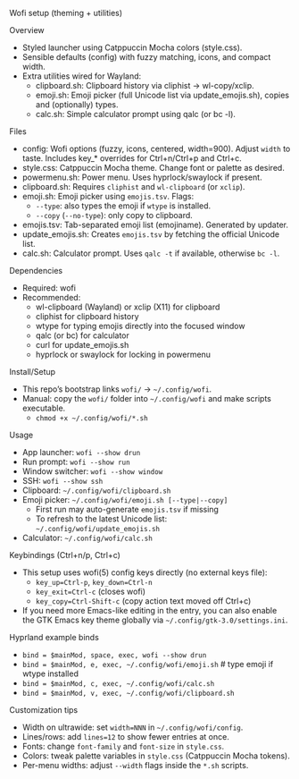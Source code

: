 Wofi setup (theming + utilities)

Overview
- Styled launcher using Catppuccin Mocha colors (style.css).
- Sensible defaults (config) with fuzzy matching, icons, and compact width.
- Extra utilities wired for Wayland:
  - clipboard.sh: Clipboard history via cliphist → wl-copy/xclip.
  - emoji.sh: Emoji picker (full Unicode list via update_emojis.sh), copies and (optionally) types.
  - calc.sh: Simple calculator prompt using qalc (or bc -l).

Files
- config: Wofi options (fuzzy, icons, centered, width=900). Adjust `width` to taste. Includes key_* overrides for Ctrl+n/Ctrl+p and Ctrl+c.
- style.css: Catppuccin Mocha theme. Change font or palette as desired.
- powermenu.sh: Power menu. Uses hyprlock/swaylock if present.
- clipboard.sh: Requires `cliphist` and `wl-clipboard` (or `xclip`).
- emoji.sh: Emoji picker using `emojis.tsv`. Flags:
  - `--type`: also types the emoji if `wtype` is installed.
  - `--copy` (`--no-type`): only copy to clipboard.
- emojis.tsv: Tab-separated emoji list (emoji<TAB>name). Generated by updater.
- update_emojis.sh: Creates `emojis.tsv` by fetching the official Unicode list.
- calc.sh: Calculator prompt. Uses `qalc -t` if available, otherwise `bc -l`.

Dependencies
- Required: wofi
- Recommended:
  - wl-clipboard (Wayland) or xclip (X11) for clipboard
  - cliphist for clipboard history
  - wtype for typing emojis directly into the focused window
  - qalc (or bc) for calculator
  - curl for update_emojis.sh
  - hyprlock or swaylock for locking in powermenu

Install/Setup
- This repo’s bootstrap links `wofi/` → `~/.config/wofi`.
- Manual: copy the `wofi/` folder into `~/.config/wofi` and make scripts executable.
  - `chmod +x ~/.config/wofi/*.sh`

Usage
- App launcher: `wofi --show drun`
- Run prompt: `wofi --show run`
- Window switcher: `wofi --show window`
- SSH: `wofi --show ssh`
- Clipboard: `~/.config/wofi/clipboard.sh`
- Emoji picker: `~/.config/wofi/emoji.sh [--type|--copy]`
  - First run may auto-generate `emojis.tsv` if missing
  - To refresh to the latest Unicode list: `~/.config/wofi/update_emojis.sh`
- Calculator: `~/.config/wofi/calc.sh`

Keybindings (Ctrl+n/p, Ctrl+c)
- This setup uses wofi(5) config keys directly (no external keys file):
  - `key_up=Ctrl-p`, `key_down=Ctrl-n`
  - `key_exit=Ctrl-c` (closes wofi)
  - `key_copy=Ctrl-Shift-c` (copy action text moved off Ctrl+c)
- If you need more Emacs-like editing in the entry, you can also enable the GTK Emacs key theme globally via `~/.config/gtk-3.0/settings.ini`.

Hyprland example binds
- `bind = $mainMod, space, exec, wofi --show drun`
- `bind = $mainMod, e, exec, ~/.config/wofi/emoji.sh`  # type emoji if wtype installed
- `bind = $mainMod, c, exec, ~/.config/wofi/calc.sh`
- `bind = $mainMod, v, exec, ~/.config/wofi/clipboard.sh`
 

Customization tips
- Width on ultrawide: set `width=NNN` in `~/.config/wofi/config`.
- Lines/rows: add `lines=12` to show fewer entries at once.
- Fonts: change `font-family` and `font-size` in `style.css`.
- Colors: tweak palette variables in `style.css` (Catppuccin Mocha tokens).
- Per-menu widths: adjust `--width` flags inside the `*.sh` scripts.
